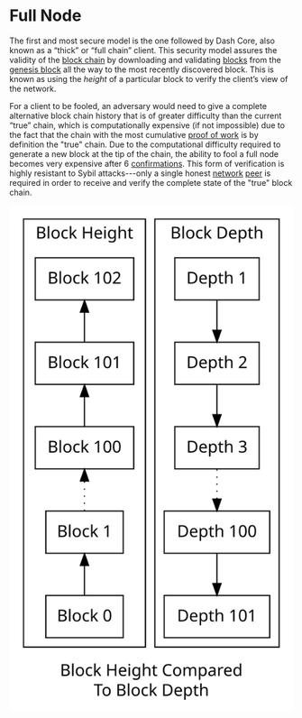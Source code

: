 # Full Node

The first and most secure model is the one followed by Dash Core, also known as a “thick” or “full chain” client. This security model assures the validity of the [block chain](../resources/glossary.md#block-chain) by downloading and validating [blocks](../resources/glossary.md#block) from the [genesis block](../resources/glossary.md#genesis-block) all the way to the most recently discovered block. This is known as using the *height* of a particular block to verify the client’s view of the network.

For a client to be fooled, an adversary would need to give a complete alternative block chain history that is of greater difficulty than the current “true” chain, which is computationally expensive (if not impossible) due to the fact that the chain with the most cumulative [proof of work](../resources/glossary.md#proof-of-work) is by definition the "true" chain. Due to the computational difficulty required to generate a new block at the tip of the chain, the ability to fool a full node becomes very expensive after 6 [confirmations](../resources/glossary.md#confirmations). This form of verification is highly resistant to Sybil attacks---only a single honest [network](../resources/glossary.md#network) [peer](../resources/glossary.md#peer) is required in order to receive and verify the complete state of the "true" block chain.

![Block Height Compared To Block Depth](https://raw.githubusercontent.com/dashpay/docs-core/main/img/dev/en-block-height-vs-depth.svg)
